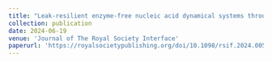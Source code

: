 ```yaml
---
title: "Leak-resilient enzyme-free nucleic acid dynamical systems through shadow cancellation"
collection: publication
date: 2024-06-19
venue: 'Journal of The Royal Society Interface'
paperurl: 'https://royalsocietypublishing.org/doi/10.1098/rsif.2024.0053'
---
```


